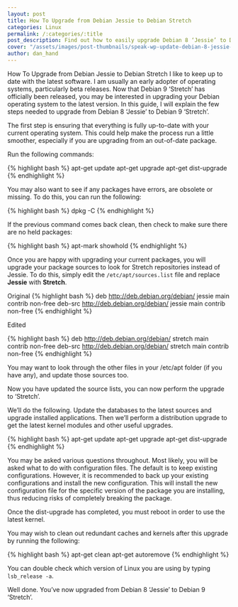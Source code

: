 ```yaml
---
layout: post
title: How To Upgrade from Debian Jessie to Debian Stretch
categories: Linux
permalink: /:categories/:title
post_description: Find out how to easily upgrade Debian 8 ‘Jessie’ to Debian 9 ‘Stretch’ with these quick and simple steps.
cover: "/assets/images/post-thumbnails/speak-wp-update-debian-8-jessie-debian-9-stretch.svg"
author: dan_hand
---
```


How To Upgrade from Debian Jessie to Debian Stretch
I like to keep up to date with the latest software. I am usually an early adopter of operating systems, particularly beta releases. Now that Debian 9 ‘Stretch’ has officially been released, you may be interested in upgrading your Debian operating system to the latest version. In this guide, I will explain the few steps needed to upgrade from Debian 8 ‘Jessie’ to Debian 9 ‘Stretch’.

The first step is ensuring that everything is fully up-to-date with your current operating system. This could help make the process run a little smoother, especially if you are upgrading from an out-of-date package.

Run the following commands:

{% highlight bash %}
apt-get update
apt-get upgrade
apt-get dist-upgrade
{% endhighlight %}

You may also want to see if any packages have errors, are obsolete or missing. To do this, you can run the following:

{% highlight bash %}
dpkg -C
{% endhighlight %}

If the previous command comes back clean, then check to make sure there are no held packages:

{% highlight bash %}
apt-mark showhold
{% endhighlight %}

Once you are happy with upgrading your current packages, you will upgrade your package sources to look for Stretch repositories instead of Jessie. To do this, simply edit the `/etc/apt/sources.list` file and replace **Jessie** with **Stretch**.

Original
{% highlight bash %}
deb http://deb.debian.org/debian/ jessie main contrib non-free
deb-src http://deb.debian.org/debian/ jessie main contrib non-free
{% endhighlight %}

Edited

{% highlight bash %}
deb http://deb.debian.org/debian/ stretch main contrib non-free
deb-src http://deb.debian.org/debian/ stretch main contrib non-free
{% endhighlight %}

You may want to look through the other files in your /etc/apt folder (if you have any), and update those sources too.

Now you have updated the source lists, you can now perform the upgrade to ‘Stretch’.

We’ll do the following. Update the databases to the latest sources and upgrade installed applications. Then we’ll perform a distribution upgrade to get the latest kernel modules and other useful upgrades.

{% highlight bash %}
apt-get update
apt-get upgrade
apt-get dist-upgrade
{% endhighlight %}

You may be asked various questions throughout. Most likely, you will be asked what to do with configuration files. The default is to keep existing configurations. However, it is recommended to back up your existing configurations and install the new configuration. This will install the new configuration file for the specific version of the package you are installing, thus reducing risks of completely breaking the package.

Once the dist-upgrade has completed, you must reboot in order to use the latest kernel.

You may wish to clean out redundant caches and kernels after this upgrade by running the following:

{% highlight bash %}
apt-get clean
apt-get autoremove
{% endhighlight %}

You can double check which version of Linux you are using by typing `lsb_release -a`.

Well done. You’ve now upgraded from Debian 8 ‘Jessie’ to Debian 9 ‘Stretch’.

